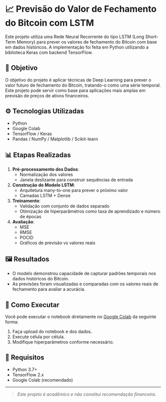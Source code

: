 # 📈 Previsão do Valor de Fechamento do Bitcoin com LSTM

Este projeto utiliza uma Rede Neural Recorrente do tipo LSTM (Long Short-Term Memory) para prever os valores de fechamento do Bitcoin com base em dados históricos. A implementação foi feita em Python utilizando a biblioteca Keras com backend TensorFlow.

## 🧠 Objetivo

O objetivo do projeto é aplicar técnicas de Deep Learning para prever o valor futuro de fechamento do Bitcoin, tratando-o como uma série temporal. Este projeto pode servir como base para aplicações mais amplas em previsão de preços de ativos financeiros.

## ⚙️ Tecnologias Utilizadas

- Python
- Google Colab
- TensorFlow / Keras
- Pandas / NumPy / Matplotlib / Scikit-learn

## 📊 Etapas Realizadas

1. **Pré-processamento dos Dados**:
   - Normalização dos valores
   - Janela deslizante para construir sequências de entrada
2. **Construção do Modelo LSTM**:
   - Arquitetura many-to-one para prever o próximo valor
   - Camadas LSTM + Dense
3. **Treinamento**:
   - Validação com conjunto de dados separado
   - Otimização de hiperparâmetros como taxa de aprendizado e número de épocas
4. **Avaliação**:
   - MSE
   - RMSE
   - POCID
   - Gráficos de previsão vs valores reais

## 🖼 Resultados

- O modelo demonstrou capacidade de capturar padrões temporais nos dados históricos do Bitcoin.
- As previsões foram visualizadas e comparadas com os valores reais de fechamento para avaliar a acurácia.

## 🚀 Como Executar

Você pode executar o notebook diretamente no [Google Colab](https://colab.research.google.com/) da seguinte forma:

1. Faça upload do notebook e dos dados.
2. Execute célula por célula.
3. Modifique hiperparâmetros conforme necessário.

## 📌 Requisitos

- Python 3.7+
- TensorFlow 2.x
- Google Colab (recomendado)

---

> *Este projeto é acadêmico e não constitui recomendação financeira.*
